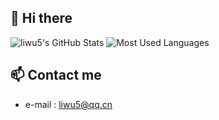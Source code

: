 ## 👋 Hi there
![liwu5's GitHub Stats](https://github-readme-stats.vercel.app/api?username=liwu5&count_private=true&show_icons=true&theme=chartreuse-dark)
![Most Used Languages](https://github-readme-stats.vercel.app/api/top-langs/?username=liwu5&theme=chartreuse-dark)

## 📫 Contact me

 - e-mail  : [liwu5@qq.cn](mailto:liwu5@qq.cn)


<!--
**liwu5/liwu5** is a ✨ _special_ ✨ repository because its `README.md` (this file) appears on your GitHub profile.

Here are some ideas to get you started:

- 🔭 I’m currently working on ...
- 🌱 I’m currently learning ...
- 👯 I’m looking to collaborate on ...
- 🤔 I’m looking for help with ...
- 💬 Ask me about ...
- 📫 How to reach me: ...
- 😄 Pronouns: ...
- ⚡ Fun fact: ...
-->
